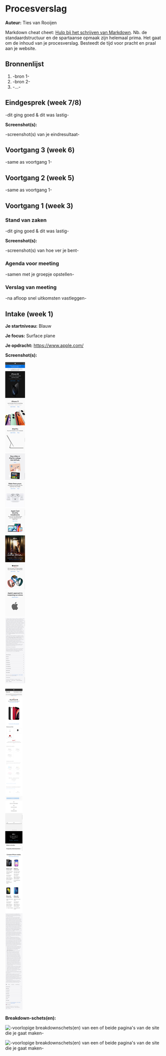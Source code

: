 # Procesverslag
**Auteur:** Ties van Rooijen

Markdown cheat cheet: [Hulp bij het schrijven van Markdown](https://github.com/adam-p/markdown-here/wiki/Markdown-Cheatsheet). Nb. de standaardstructuur en de spartaanse opmaak zijn helemaal prima. Het gaat om de inhoud van je procesverslag. Besteedt de tijd voor pracht en praal aan je website.



## Bronnenlijst
1. -bron 1-
2. -bron 2-
3. -...-



## Eindgesprek (week 7/8)

-dit ging goed & dit was lastig-

**Screenshot(s):**

-screenshot(s) van je eindresultaat-



## Voortgang 3 (week 6)

-same as voortgang 1-



## Voortgang 2 (week 5)

-same as voortgang 1-



## Voortgang 1 (week 3)

### Stand van zaken

-dit ging goed & dit was lastig-

**Screenshot(s):**

-screenshot(s) van hoe ver je bent-

### Agenda voor meeting

-samen met je groepje opstellen-

### Verslag van meeting

-na afloop snel uitkomsten vastleggen-



## Intake (week 1)

**Je startniveau:** Blauw

**Je focus:** Surface plane

**Je opdracht:** https://www.apple.com/

**Screenshot(s):**

![screenshot(s) die een goed beeld geven van de website die je gaat maken](images/homepage-smartphone.png)

![screenshot(s) die een goed beeld geven van de website die je gaat maken](images/buy-smartphone.png)

**Breakdown-schets(en):**

![-voorlopige breakdownschets(en) van een of beide pagina's van de site die je gaat maken-](images/breakdown-apple-01.png)

![-voorlopige breakdownschets(en) van een of beide pagina's van de site die je gaat maken-](images/breakdown-apple-02.png)
